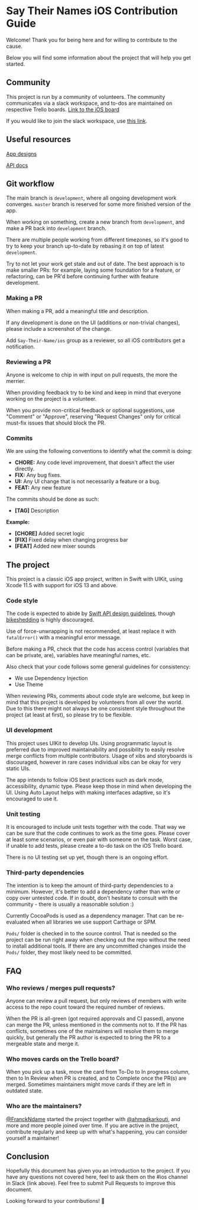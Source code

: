 # Say Their Names iOS Contribution Guide

Welcome! Thank you for being here and for willing to contribute to the cause.

Below you will find some information about the project that will help you
get started.

## Community

This project is run by a community of volunteers. The community communicates
via a slack workspace, and to-dos are maintained on respective Trello boards.
[Link to the iOS board](https://trello.com/b/XhG385ND/say-their-names-ios)

If you would like to join the slack workspace, use [this link](https://join.slack.com/t/saytheirnames/shared_invite/zt-eqjuatz7-fgh3zPRXIKiiXsC1Vf3oZA).

## Useful resources

[App designs](https://www.figma.com/file/AUlfUejB2SVF8ZHSzxne7O/STNS?node-id=1016%3A987)

[API docs](https://say-their-name.github.io/say-their-names-api/#/)


## Git workflow

The main branch is `development`, where all ongoing development work converges.
`master` branch is reserved for some more finished version of the app.

When working on something, create a new branch from `development`, and make a PR
back into `development` branch.

There are multiple people working from different timezones, so it's good to try
to keep your branch up-to-date by rebasing it on top of latest `development`.

Try to not let your work get stale and out of date.
The best approach is to make smaller PRs: for example, laying some foundation for
a feature, or refactoring, can be PR'd before continuing further with feature
development.

### Making a PR

When making a PR, add a meaningful title and description.

If any development is done on the UI (additions or non-trivial changes), please
include a screenshot of the change.

Add `Say-Their-Name/ios` group as a reviewer, so all iOS contributors get a notification.

### Reviewing a PR

Anyone is welcome to chip in with input on pull requests, the more the merrier.

When providing feedback try to be kind and keep in mind that everyone working on
the project is a volunteer.

When you provide non-critical feedback or optional suggestions, use "Comment" or
"Approve", reserving "Request Changes" only for critical must-fix issues that
should block the PR.

### Commits
We are using the following conventions to identify what the commit is doing:

- **CHORE:** Any code level improvement, that doesn't affect the user directly.
- **FIX:** Any bug fixes.
- **UI:** Any UI change that is not necessarily a feature or a bug.
- **FEAT:** Any new feature

The commits should be done as such:
 - **[TAG]** Description
 
**Example:**

- **[CHORE]** Added secret logic
- **[FIX]** Fixed delay when changing progress bar
- **[FEAT]** Added new mixer sounds

## The project

This project is a classic iOS app project, written in Swift with UIKit, using Xcode 11.5
with support for iOS 13 and above.

### Code style

The code is expected to abide by [Swift API design guidelines](https://swift.org/documentation/api-design-guidelines/),
though [bikeshedding](https://www.urbandictionary.com/define.php?term=bikeshedding) is highly discouraged.

Use of force-unwrapping is not recommended, at least replace it with `fatalError()`
with a meaningful error message.

Before making a PR, check that the code has access control (variables that can be private, are),
variables have meaningful names, etc.

Also check that your code follows some general guidelines for consistency: 
- We use Dependency Injection 
- Use Theme

When reviewing PRs, comments about code style are welcome, but keep in mind that
this project is developed by volunteers from all over the world.
Due to this there might not always be one consistent style throughout the project
(at least at first), so please try to be flexible.

### UI development

This project uses UIKit to develop UIs. Using programmatic layout is preferred
due to improved maintainability and possibility to easily resolve merge conflicts
from multiple contributors.
Usage of xibs and storyboards is discouraged, however in rare cases individual xibs
can be okay for very static UIs.

The app intends to follow iOS best practices such as dark mode, accessibility,
dynamic type. Please keep those in mind when developing the UI.
Using Auto Layout helps with making interfaces adaptive, so it's encouraged to use it.

### Unit testing

It is encouraged to include unit tests together with the code. That way we can
be sure that the code continues to work as the time goes.
Please cover at least some scenarios, or even pair with
someone on the task. Worst case, if unable to add tests,
please create a to-do task on the iOS Trello board.

There is no UI testing set up yet, though there is an ongoing effort.

### Third-party dependencies

The intention is to keep the amount of third-party dependencies to a minimum. However,
it's better to add a dependency rather than write or copy over untested code.
If in doubt, don't hesitate to consult with the community - there is usually a
reasonable solution :)

Currently CocoaPods is used as a dependency manager. That can be re-evaluated
when all libraries we use support Carthage or SPM.

`Pods/` folder is checked in to the source control. That is needed so the project
can be run right away when checking out the repo without the need to install
additional tools. If there are any uncommitted changes inside the `Pods/`
folder, they most likely need to be committed.

## FAQ

### Who reviews / merges pull requests?

Anyone can review a pull request, but only reviews of members with write access to the repo count toward the required number of reviews. 

When the PR is all-green (got required approvals and CI passed), anyone can merge the PR, unless mentioned in the comments not to. 
If the PR has conflicts, sometimes one of the maintainers will resolve them to merge quickly, but generally the PR author is expected to bring the PR to a mergeable state and merge it.

### Who moves cards on the Trello board?

When you pick up a task, move the card from To-Do to In progress column, then to In Review when PR is created, and to Complete once the PR(s) are merged. 
Sometimes maintainers might move cards if they are left in outdated state. 

### Who are the maintainers? 

[@FranckNdame](https://github.com/FranckNdame) started the project together with [@ahmadkarkouti](https://github.com/ahmadkarkouti), and more and more people joined over time.
If you are active in the project, contribute regularly and keep up with what's happening, you can consider yourself a maintainer!

## Conclusion

Hopefully this document has given you an introduction to the project. 
If you have any questions not covered here, feel to ask them on the #ios channel in Slack (link above).
Feel free to submit Pull Requests to improve this document.

Looking forward to your contributions! 🙌
